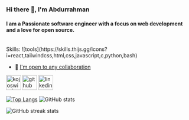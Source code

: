 ### Hi there 👋, I'm Abdurrahman

#### I am a Passionate software engineer with a focus on web development and a love for open source.

<br/>
Skills: ![tools](https://skills.thijs.gg/icons?i=react,tailwindcss,html,css,javascript,c,python,bash)

- 📧 [I'm open to any collaboration](mailto:dreydare16@gmail.com)

[<img src='https://cdn.jsdelivr.net/npm/simple-icons@3.0.1/icons/github.svg' alt='github' height='40'>](https://github.com/Bumblebig) [<img src='https://cdn.jsdelivr.net/npm/simple-icons@3.0.1/icons/linkedin.svg' alt='linkedin' height='40'>](https://www.linkedin.com/in/rahlam) [<img align="left" alt="kojoswic | Twitter" height='40' src="https://cdn.jsdelivr.net/npm/simple-icons@v3/icons/twitter.svg" />](https://www.twitter.com/RealCecil4)

[![Top Langs](https://github-readme-stats.vercel.app/api/top-langs/?username=Bumblebig)](https://github.com/anuraghazra/github-readme-stats) ![GitHub stats](https://github-readme-stats.vercel.app/api?username=Bumblebig&show_icons=true)

![GitHub streak stats](https://github-readme-streak-stats.herokuapp.com/?user=Bumblebig)
